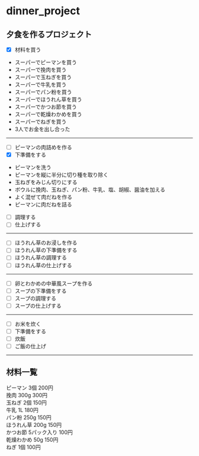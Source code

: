 # dinner_project
## 夕食を作るプロジェクト
- [x] 材料を買う  
- スーパーでピーマンを買う  
- スーパーで挽肉を買う  
- スーパーで玉ねぎを買う  
- スーパーで牛乳を買う  
- スーパーでパン粉を買う  
- スーパーでほうれん草を買う  
- スーパーでかつお節を買う  
- スーパーで乾燥わかめを買う  
- スーパーでねぎを買う  
- 3人でお金を出し合った  
---
- [ ] ピーマンの肉詰めを作る
- [x] 下準備をする  
- ピーマンを洗う  
- ピーマンを縦に半分に切り種を取り除く  
- 玉ねぎをみじん切りにする  
- ボウルに挽肉、玉ねぎ、パン粉、牛乳、塩、胡椒、醤油を加える  
- よく混ぜて肉だねを作る  
- ピーマンに肉だねを詰る  
- [ ] 調理する                
- [ ] 仕上げする
---
- [ ] ほうれん草のお浸しを作る
- [ ] ほうれん草の下準備をする
- [ ] ほうれん草の調理する
- [ ] ほうれん草の仕上げする
---  
- [ ] 卵とわかめの中華風スープを作る
- [ ] スープの下準備をする
- [ ] スープの調理する
- [ ] スープの仕上げする
---  
- [ ] お米を炊く
- [ ] 下準備をする
- [ ] 炊飯
- [ ] ご飯の仕上げ  
---  
## 材料一覧
ピーマン 3個 200円  
挽肉 300g 300円  
玉ねぎ 2個 150円  
牛乳 1L 180円  
パン粉 250g 150円  
ほうれん草 200g 150円  
かつお節 5パック入り 100円  
乾燥わかめ  50g 150円  
ねぎ 1個 100円
